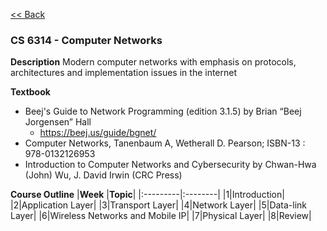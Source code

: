 [<< Back](../ReadMe.md)

### CS 6314 - Computer Networks

**Description**
Modern computer networks with emphasis on protocols, architectures and implementation issues in the internet

**Textbook**
- Beej's Guide to Network Programming (edition 3.1.5) by Brian “Beej Jorgensen” Hall
  - https://beej.us/guide/bgnet/
- Computer Networks, Tanenbaum A, Wetherall D. Pearson; ISBN-13 : 978-0132126953
- Introduction to Computer Networks and Cybersecurity by Chwan-Hwa (John) Wu, J. David Irwin (CRC Press)

**Course Outline**
|**Week**  |**Topic**|
|:---------|:--------|
|1|Introduction|
|2|Application Layer|
|3|Transport Layer|
|4|Network Layer|
|5|Data-link Layer|
|6|Wireless Networks and Mobile IP|
|7|Physical Layer|
|8|Review|